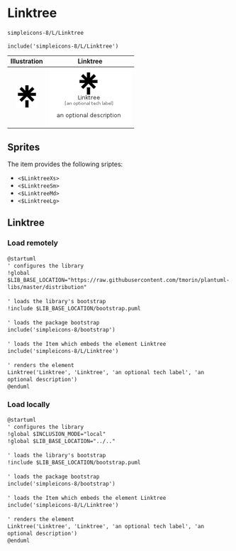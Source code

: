 # Linktree


```text
simpleicons-8/L/Linktree
```

```text
include('simpleicons-8/L/Linktree')
```



| Illustration | Linktree |
| :---: | :---: |
| ![illustration for Illustration](../../simpleicons-8/L/Linktree.png) | ![illustration for Linktree](../../simpleicons-8/L/Linktree.Local.png) |



## Sprites
The item provides the following sriptes:

- `<$LinktreeXs>`
- `<$LinktreeSm>`
- `<$LinktreeMd>`
- `<$LinktreeLg>`





## Linktree

### Load remotely
```plantuml
@startuml
' configures the library
!global $LIB_BASE_LOCATION="https://raw.githubusercontent.com/tmorin/plantuml-libs/master/distribution"

' loads the library's bootstrap
!include $LIB_BASE_LOCATION/bootstrap.puml

' loads the package bootstrap
include('simpleicons-8/bootstrap')

' loads the Item which embeds the element Linktree
include('simpleicons-8/L/Linktree')

' renders the element
Linktree('Linktree', 'Linktree', 'an optional tech label', 'an optional description')
@enduml
```

### Load locally
```plantuml
@startuml
' configures the library
!global $INCLUSION_MODE="local"
!global $LIB_BASE_LOCATION="../.."

' loads the library's bootstrap
!include $LIB_BASE_LOCATION/bootstrap.puml

' loads the package bootstrap
include('simpleicons-8/bootstrap')

' loads the Item which embeds the element Linktree
include('simpleicons-8/L/Linktree')

' renders the element
Linktree('Linktree', 'Linktree', 'an optional tech label', 'an optional description')
@enduml
```

